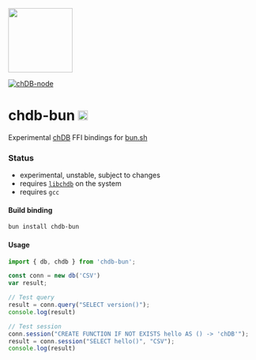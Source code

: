 <a href="https://chdb.fly.dev" target="_blank">
  <img src="https://avatars.githubusercontent.com/u/132536224" width=130 />
</a>

[![chDB-node](https://github.com/metrico/chdb-bun/actions/workflows/bun-test.yml/badge.svg)](https://github.com/metrico/chdb-bun/actions/workflows/bun-test.yml)

# chdb-bun <img src="https://user-images.githubusercontent.com/1423657/236928733-43e4f74e-5cff-4b3f-8bb7-20df58e10829.png" height=20 />
Experimental [chDB](https://github.com/auxten/chdb) FFI bindings for [bun.sh](https://bun.sh)
### Status

- experimental, unstable, subject to changes
- requires [`libchdb`](https://github.com/metrico/libchdb) on the system
- requires `gcc` 

#### Build binding
```bash
bun install chdb-bun
```

#### Usage
```js
import { db, chdb } from 'chdb-bun';

const conn = new db('CSV')
var result;

// Test query
result = conn.query("SELECT version()");
console.log(result)

// Test session
conn.session("CREATE FUNCTION IF NOT EXISTS hello AS () -> 'chDB'");
result = conn.session("SELECT hello()", "CSV");
console.log(result)
```
